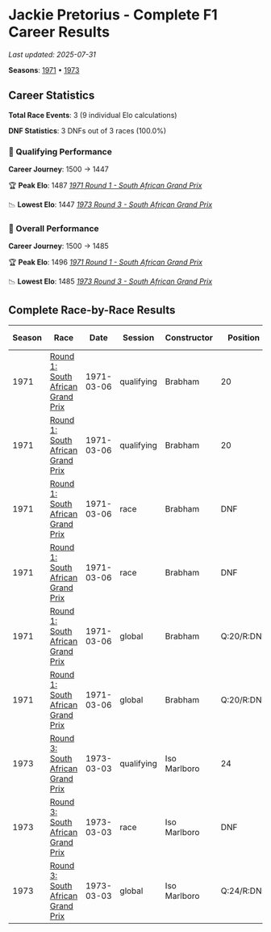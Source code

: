 # Jackie Pretorius - Complete F1 Career Results

*Last updated: 2025-07-31*

**Seasons**: [1971](../seasons/1971-season-report) • [1973](../seasons/1973-season-report)

## Career Statistics

**Total Race Events**: 3 (9 individual Elo calculations)

**DNF Statistics**: 3 DNFs out of 3 races (100.0%)

### 🏁 Qualifying Performance
**Career Journey**: 1500 → 1447

🏆 **Peak Elo**: 1487
   *[1971 Round 1 - South African Grand Prix](../seasons/1971-season-report#round-1-south-african-grand-prix)*

📉 **Lowest Elo**: 1447
   *[1973 Round 3 - South African Grand Prix](../seasons/1973-season-report#round-3-south-african-grand-prix)*

### 🌟 Overall Performance
**Career Journey**: 1500 → 1485

🏆 **Peak Elo**: 1496
   *[1971 Round 1 - South African Grand Prix](../seasons/1971-season-report#round-1-south-african-grand-prix)*

📉 **Lowest Elo**: 1485
   *[1973 Round 3 - South African Grand Prix](../seasons/1973-season-report#round-3-south-african-grand-prix)*


## Complete Race-by-Race Results

| Season | Race | Date | Session | Constructor | Position | Starting ELO | ELO Change | Final ELO | Teammate |
|--------|------|------|---------|-------------|----------|--------------|------------|-----------|----------|
| 1971 | [Round 1: South African Grand Prix](../seasons/1971-season-report#round-1-south-african-grand-prix) | 1971-03-06 | qualifying | Brabham | 20 | 1500 | -13 | 1487 | [<img src="https://upload.wikimedia.org/wikipedia/commons/thumb/8/83/Flag_of_the_United_Kingdom_%283-5%29.svg/512px-Flag_of_the_United_Kingdom_%283-5%29.svg.png?20250726143817" alt="United Kingdom" width="20" height="auto" style="vertical-align: middle; margin-right: 5px;" onerror="this.outerHTML='🇬🇧'; this.style.marginRight='5px';"/> Graham Hill](graham-hill) |
| 1971 | [Round 1: South African Grand Prix](../seasons/1971-season-report#round-1-south-african-grand-prix) | 1971-03-06 | qualifying | Brabham | 20 | 1487 | -12 | 1474 | [Dave Charlton](dave-charlton) |
| 1971 | [Round 1: South African Grand Prix](../seasons/1971-season-report#round-1-south-african-grand-prix) | 1971-03-06 | race | Brabham | DNF | 1500 | N/A | 1500 | [<img src="https://upload.wikimedia.org/wikipedia/commons/thumb/8/83/Flag_of_the_United_Kingdom_%283-5%29.svg/512px-Flag_of_the_United_Kingdom_%283-5%29.svg.png?20250726143817" alt="United Kingdom" width="20" height="auto" style="vertical-align: middle; margin-right: 5px;" onerror="this.outerHTML='🇬🇧'; this.style.marginRight='5px';"/> Graham Hill](graham-hill) |
| 1971 | [Round 1: South African Grand Prix](../seasons/1971-season-report#round-1-south-african-grand-prix) | 1971-03-06 | race | Brabham | DNF | 1500 | N/A | 1500 | [Dave Charlton](dave-charlton) |
| 1971 | [Round 1: South African Grand Prix](../seasons/1971-season-report#round-1-south-african-grand-prix) | 1971-03-06 | global | Brabham | Q:20/R:DNF | 1500 | -4 | 1496 | [<img src="https://upload.wikimedia.org/wikipedia/commons/thumb/8/83/Flag_of_the_United_Kingdom_%283-5%29.svg/512px-Flag_of_the_United_Kingdom_%283-5%29.svg.png?20250726143817" alt="United Kingdom" width="20" height="auto" style="vertical-align: middle; margin-right: 5px;" onerror="this.outerHTML='🇬🇧'; this.style.marginRight='5px';"/> Graham Hill](graham-hill) |
| 1971 | [Round 1: South African Grand Prix](../seasons/1971-season-report#round-1-south-african-grand-prix) | 1971-03-06 | global | Brabham | Q:20/R:DNF | 1496 | -4 | 1493 | [Dave Charlton](dave-charlton) |
| 1973 | [Round 3: South African Grand Prix](../seasons/1973-season-report#round-3-south-african-grand-prix) | 1973-03-03 | qualifying | Iso Marlboro | 24 | 1474 | -27 | 1447 | [<img src="https://upload.wikimedia.org/wikipedia/commons/3/3e/Flag_of_New_Zealand.svg" alt="New Zealand" width="20" height="auto" style="vertical-align: middle; margin-right: 5px;" onerror="this.outerHTML='🇳🇿'; this.style.marginRight='5px';"/> Howden Ganley](howden-ganley) |
| 1973 | [Round 3: South African Grand Prix](../seasons/1973-season-report#round-3-south-african-grand-prix) | 1973-03-03 | race | Iso Marlboro | DNF | 1500 | N/A | 1500 | [<img src="https://upload.wikimedia.org/wikipedia/commons/3/3e/Flag_of_New_Zealand.svg" alt="New Zealand" width="20" height="auto" style="vertical-align: middle; margin-right: 5px;" onerror="this.outerHTML='🇳🇿'; this.style.marginRight='5px';"/> Howden Ganley](howden-ganley) |
| 1973 | [Round 3: South African Grand Prix](../seasons/1973-season-report#round-3-south-african-grand-prix) | 1973-03-03 | global | Iso Marlboro | Q:24/R:DNF | 1493 | -8 | 1485 | [<img src="https://upload.wikimedia.org/wikipedia/commons/3/3e/Flag_of_New_Zealand.svg" alt="New Zealand" width="20" height="auto" style="vertical-align: middle; margin-right: 5px;" onerror="this.outerHTML='🇳🇿'; this.style.marginRight='5px';"/> Howden Ganley](howden-ganley) |
